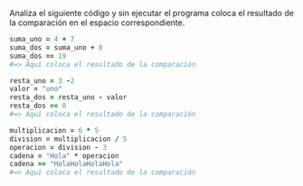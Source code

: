 Analiza el siguiente código y sin ejecutar el programa coloca el resultado de la comparación en el espacio correspondiente.

```Ruby
suma_uno = 4 + 7
suma_dos = suma_uno + 8
suma_dos == 19
#=> Aquí coloca el resultado de la comparación

resta_uno = 3 -2
valor = "uno"
resta_dos = resta_uno - valor
resta_dos == 0
#=> Aquí coloca el resultado de la comparación

multiplicacion = 6 * 5
division = multiplicacion / 5
operacion = division - 3
cadena = "Hola" * operacion
cadena == "HolaHolaHolaHola"
#=> Aquí coloca el resultado de la comparación

```
